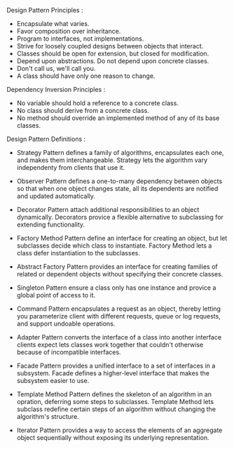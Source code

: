 
Design Pattern Principles :

+ Encapsulate what varies.
+ Favor composition over inheritance.
+ Program to interfaces, not implementations.
+ Strive for loosely coupled designs between objects that interact.
+ Classes should be open for extension, but closed for modification.
+ Depend upon abstractions. Do not depend upon concrete classes.
+ Don't call us, we'll call you.
+ A class should have only one reason to change.

Dependency Inversion Principles :

+ No variable should hold a reference to a concrete class.
+ No class should derive from a concrete class.
+ No method should override an implemented method of any of its base classes.


Design Pattern Definitions :

+ Strategy Pattern defines a family of algorithms, encapsulates each one, and makes them interchangeable. Strategy lets the algorithm vary independenty from clients that use it.

+ Observer Pattern defines a one-to-many dependency between objects so that when one object changes state, all its dependents are notified and updated automatically.

+ Decorator Pattern attach additional responsibilities to an object dynamically. Decorators provice a flexible alternative to subclassing for extending functionality.

+ Factory Method Pattern define an interface for creating an object, but let subclasses decide which class to instantiate. Factory Method lets a class defer instantiation to the subclasses.

+ Abstract Factory Pattern provides an interface for creating families of related or dependent objects without specifying their concrete classes.

+ Singleton Pattern ensure a class only has one instance and provice a global point of access to it.

+ Command Pattern encapsulates a request as an object, thereby letting you parameterize client with different requests, queue or log requests, and support undoable operations.

+ Adapter Pattern converts the interface of a class into another interface clients expect lets classes work together that couldn't otherwise because of incompatible interfaces.

+ Facade Pattern provides a unified interface to a set of interfaces in a subsystem. Facade defines a higher-level interface that makes the subsystem easier to use.

+ Template Method Pattern defines the skeleton of an algorithm in an opration, deferring some steps to subclasses. Template Method lets subclass redefine certain steps of an algorithm without changing the algorithm's structure.

+ Iterator Pattern provides a way to access the elements of an aggregate object sequentially without exposing its underlying representation.


